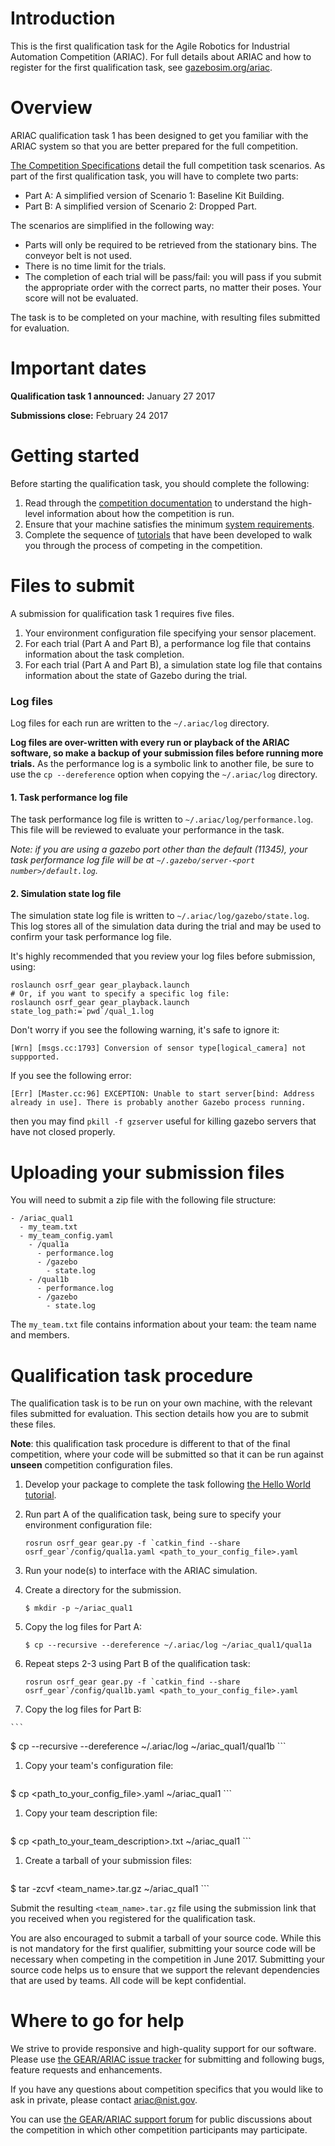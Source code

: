 # Introduction

This is the first qualification task for the Agile Robotics for Industrial Automation Competition (ARIAC). For full details about ARIAC and how to register for the first qualification task, see [gazebosim.org/ariac](http://gazebosim.org/ariac).

# Overview

ARIAC qualification task 1 has been designed to get you familiar with the ARIAC system so that you are better prepared for the full competition.

[The Competition Specifications](https://bitbucket.org/osrf/ariac/wiki/2017/competition_specifications) detail the full competition task scenarios.
As part of the first qualification task, you will have to complete two parts:

-   Part A: A simplified version of Scenario 1: Baseline Kit Building.
-   Part B: A simplified version of Scenario 2: Dropped Part.

The scenarios are simplified in the following way:

-   Parts will only be required to be retrieved from the stationary bins. The conveyor belt is not used.
-   There is no time limit for the trials.
-   The completion of each trial will be pass/fail: you will pass if you submit the appropriate order with the correct parts, no matter their poses. Your score will not be evaluated.

The task is to be completed on your machine, with resulting files submitted for evaluation.

# Important dates

**Qualification task 1 announced:** January 27 2017

**Submissions close:** February 24 2017

# Getting started
Before starting the qualification task, you should complete the following:

1.   Read through the [competition documentation](https://bitbucket.org/osrf/ariac/wiki/2017/documentation) to understand the high-level information about how the competition is run.
1.   Ensure that your machine satisfies the minimum [system requirements](https://bitbucket.org/osrf/ariac/wiki/2017/system_requirements).
1.   Complete the sequence of [tutorials](https://bitbucket.org/osrf/ariac/wiki/2017/tutorials) that have been developed to walk you through the process of competing in the competition.

# Files to submit

A submission for qualification task 1 requires five files.

1.  Your environment configuration file specifying your sensor placement.
1.  For each trial (Part A and Part B), a performance log file that contains information about the task completion.
1.  For each trial (Part A and Part B), a simulation state log file that contains information about the state of Gazebo during the trial.

### Log files
Log files for each run are written to the `~/.ariac/log` directory.

**Log files are over-written with every run or playback of the ARIAC software, so make a backup of your submission files before running more trials.** As the performance log is a symbolic link to another file, be sure to use the `cp --dereference` option when copying the `~/.ariac/log` directory.

#### 1. Task performance log file

The task performance log file is written to `~/.ariac/log/performance.log`.
This file will be reviewed to evaluate your performance in the task.

*Note: if you are using a gazebo port other than the default (11345), your task performance log file will be at `~/.gazebo/server-<port number>/default.log`.*

#### 2. Simulation state log file

The simulation state log file is written to `~/.ariac/log/gazebo/state.log`.
This log stores all of the simulation data during the trial and may be used to confirm your task performance log file.

It's highly recommended that you review your log files before submission, using:

```
roslaunch osrf_gear gear_playback.launch
# Or, if you want to specify a specific log file:
roslaunch osrf_gear gear_playback.launch state_log_path:=`pwd`/qual_1.log
```

Don't worry if you see the following warning, it's safe to ignore it:
```
[Wrn] [msgs.cc:1793] Conversion of sensor type[logical_camera] not suppported.
```

If you see the following error:
```
[Err] [Master.cc:96] EXCEPTION: Unable to start server[bind: Address already in use]. There is probably another Gazebo process running.
```

then you may find `pkill -f gzserver` useful for killing gazebo servers that have not closed properly.

# Uploading your submission files

You will need to submit a zip file with the following file structure:


```
- /ariac_qual1
  - my_team.txt
  - my_team_config.yaml
    - /qual1a
      - performance.log
      - /gazebo
        - state.log
    - /qual1b
      - performance.log
      - /gazebo
        - state.log
```

The `my_team.txt` file contains information about your team: the team name and members.

# Qualification task procedure

The qualification task is to be run on your own machine, with the relevant files submitted for evaluation.
This section details how you are to submit these files.

**Note**: this qualification task procedure is different to that of the final competition, where your code will be submitted so that it can be run against **unseen** competition configuration files.

1.  Develop your package to complete the task following [the Hello World tutorial](http://wiki.ros.org/ariac/Tutorials/HelloWorld).

1.  Run part A of the qualification task, being sure to specify your environment configuration file:

    ```
    rosrun osrf_gear gear.py -f `catkin_find --share osrf_gear`/config/qual1a.yaml <path_to_your_config_file>.yaml
    ```

1.  Run your node(s) to interface with the ARIAC simulation.

1.  Create a directory for the submission.

    ```
    $ mkdir -p ~/ariac_qual1
    ```

1.  Copy the log files for Part A:

    ```
    $ cp --recursive --dereference ~/.ariac/log ~/ariac_qual1/qual1a
    ```

1.  Repeat steps 2-3 using Part B of the qualification task:

    ```
    rosrun osrf_gear gear.py -f `catkin_find --share osrf_gear`/config/qual1b.yaml <path_to_your_config_file>.yaml
    ```

1.   Copy the log files for Part B:

    ```
$ cp --recursive --dereference ~/.ariac/log ~/ariac_qual1/qual1b
    ```

1.  Copy your team's configuration file:

    ```
$ cp <path_to_your_config_file>.yaml ~/ariac_qual1
    ```

1.  Copy your team description file:

    ```
$ cp <path_to_your_team_description>.txt ~/ariac_qual1
    ```

1.  Create a tarball of your submission files:

    ```
$ tar -zcvf <team_name>.tar.gz ~/ariac_qual1
    ```

Submit the resulting `<team_name>.tar.gz` file using the submission link that you received when you registered for the qualification task.

You are also encouraged to submit a tarball of your source code. While this is not mandatory for the first qualifier, submitting your source code will be necessary when competing in the competition in June 2017. Submitting your source code helps us to ensure that we support the relevant dependencies that are used by teams. All code will be kept confidential.

# Where to go for help
We strive to provide responsive and high-quality support for our software.
Please use [the GEAR/ARIAC issue tracker](https://bitbucket.org/osrf/ariac/issues?status=new&status=open) for submitting and following bugs, feature requests and enhancements.

If you have any questions about competition specifics that you would like to ask in private, please contact ariac@nist.gov.

You can use [the GEAR/ARIAC support forum](https://discourse.ros.org/c/ariac-users) for public discussions about the competition in which other competition participants may participate.